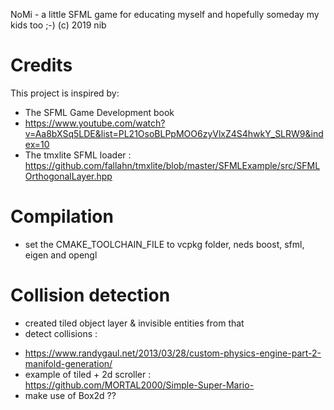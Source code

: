 NoMi - a little SFML game for educating myself and hopefully someday my kids too ;-)
(c) 2019 nib

# Credits

This project is inspired by:
* The SFML Game Development book
* https://www.youtube.com/watch?v=Aa8bXSq5LDE&list=PL21OsoBLPpMOO6zyVlxZ4S4hwkY_SLRW9&index=10
* The tmxlite SFML loader : https://github.com/fallahn/tmxlite/blob/master/SFMLExample/src/SFMLOrthogonalLayer.hpp 

# Compilation
* set the CMAKE_TOOLCHAIN_FILE to vcpkg folder, neds boost, sfml, eigen and opengl

# Collision detection
- created tiled object layer & invisible entities from that
- detect collisions :
* https://www.randygaul.net/2013/03/28/custom-physics-engine-part-2-manifold-generation/
* example of tiled + 2d scroller : https://github.com/MORTAL2000/Simple-Super-Mario-
* make use of Box2d ??
